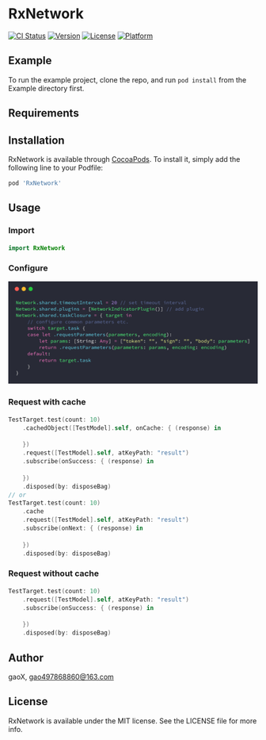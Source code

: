 # RxNetwork

[![CI Status](http://img.shields.io/travis/G-Xi0N/RxNetwork.svg?style=flat)](https://travis-ci.org/G-Xi0N/RxNetwork)
[![Version](https://img.shields.io/cocoapods/v/RxNetwork.svg?style=flat)](http://cocoapods.org/pods/RxNetwork)
[![License](https://img.shields.io/cocoapods/l/RxNetwork.svg?style=flat)](http://cocoapods.org/pods/RxNetwork)
[![Platform](https://img.shields.io/cocoapods/p/RxNetwork.svg?style=flat)](http://cocoapods.org/pods/RxNetwork)

## Example

To run the example project, clone the repo, and run `pod install` from the Example directory first.

## Requirements

## Installation

RxNetwork is available through [CocoaPods](http://cocoapods.org). To install
it, simply add the following line to your Podfile:

```ruby
pod 'RxNetwork'
```

## Usage

### Import

``` swift
import RxNetwork
```

### Configure

![](https://github.com/Ginxx/RxNetwork/blob/master/Example/config.png)

### Request with cache

```swift
TestTarget.test(count: 10)
    .cachedObject([TestModel].self, onCache: { (response) in

    })
    .request([TestModel].self, atKeyPath: "result")
    .subscribe(onSuccess: { (response) in

    })
    .disposed(by: disposeBag)
// or
TestTarget.test(count: 10)
    .cache
    .request([TestModel].self, atKeyPath: "result")
    .subscribe(onNext: { (response) in
    
    })
    .disposed(by: disposeBag)
```

### Request without cache

```swift
TestTarget.test(count: 10)
    .request([TestModel].self, atKeyPath: "result")
    .subscribe(onSuccess: { (response) in
    
    })
    .disposed(by: disposeBag)
```

## Author

gaoX, gao497868860@163.com

## License

RxNetwork is available under the MIT license. See the LICENSE file for more info.
